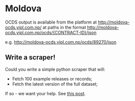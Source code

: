 Moldova
=======

OCDS output is available from the platform at http://moldova-ocds.yipl.com.np/ at paths in the format http://moldova-ocds.yipl.com.np/ocds/{CONTRACT-ID}/json

e.g. http://moldova-ocds.yipl.com.np/ocds/89270/json

## Write a scraper!

Could you write a simple python scraper that will:

* Fetch 100 example releases or records;
* Fetch the latest version of the full dataset;

If so - we want your help. See [this post](https://groups.google.com/a/open-contracting.org/forum/#!topic/standard-discuss/HtSYpbH5QGY). 
